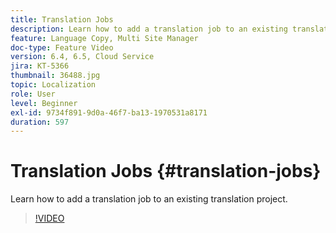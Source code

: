 ```yaml
---
title: Translation Jobs
description: Learn how to add a translation job to an existing translation Project.
feature: Language Copy, Multi Site Manager
doc-type: Feature Video
version: 6.4, 6.5, Cloud Service
jira: KT-5366
thumbnail: 36488.jpg
topic: Localization
role: User
level: Beginner
exl-id: 9734f891-9d0a-46f7-ba13-1970531a8171
duration: 597
---
```

# Translation Jobs {#translation-jobs}

Learn how to add a translation job to an existing translation project.

>[!VIDEO](https://video.tv.adobe.com/v/36488?quality=12&learn=on)
